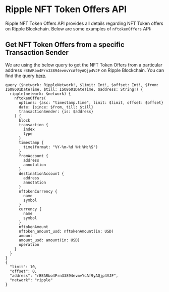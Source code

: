 # Ripple NFT Token Offers API

Ripple NFT Token Offers API provides all details regarding NFT Token offers on Ripple Blockchain. Below are some examples of `nftokenOffers` API:

## Get NFT Token Offers from a specific Transaction Sender

We are using the below query to get the NFT Token Offers from a particular address `rBEARbo4Prn33894evmvYcAf9yAQjp4VJF` on Ripple Blockchain. You can find the query [here](https://ide.bitquery.io/NFT-Token-offers-API-on-Ripple-blockchain).

```
query ($network: RippleNetwork!, $limit: Int!, $offset: Int!, $from: ISO8601DateTime, $till: ISO8601DateTime, $address: String!) {
  ripple(network: $network) {
    nftokenOffers(
      options: {asc: "timestamp.time", limit: $limit, offset: $offset}
      date: {since: $from, till: $till}
      transactionSender: {is: $address}
    ) {
      block
      transaction {
        index
        type
      }
      timestamp {
        time(format: "%Y-%m-%d %H:%M:%S")
      }
      fromAccount {
        address
        annotation
      }
      destinationAccount {
        address
        annotation
      }
      nftokenCurrency {
        name
        symbol
      }
      currency {
        name
        symbol
      }
      nftokenAmount
      nftoken_amount_usd: nftokenAmount(in: USD)
      amount
      amount_usd: amount(in: USD)
      operation
    }
  }
}
{
  "limit": 10,
  "offset": 0,
  "address": "rBEARbo4Prn33894evmvYcAf9yAQjp4VJF",
  "network": "ripple"
}
```
